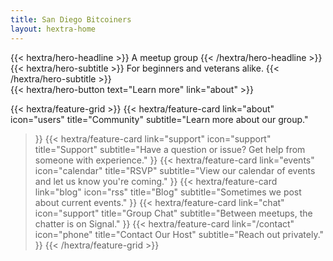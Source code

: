 ```yaml
---
title: San Diego Bitcoiners
layout: hextra-home
---
```

 
<div class="hx-mt-6 hx-mb-6">
{{< hextra/hero-headline >}}
  A meetup group
{{< /hextra/hero-headline >}}
</div>

<div class="hx-mb-12">
{{< hextra/hero-subtitle >}}
  For beginners and veterans alike.
{{< /hextra/hero-subtitle >}}
</div>

<div class="hx-mb-6">
{{< hextra/hero-button text="Learn more" link="about" >}}
</div>

<div class="hx-mt-6"></div>

{{< hextra/feature-grid >}}
  {{< hextra/feature-card
    link="about"
    icon="users"
    title="Community"
    subtitle="Learn more about our group."
  >}}
  {{< hextra/feature-card
    link="support"
    icon="support"
    title="Support"
    subtitle="Have a question or issue? Get help from someone with experience."
  >}}
  {{< hextra/feature-card
    link="events"
    icon="calendar"
    title="RSVP"
    subtitle="View our calendar of events and let us know you're coming."
  >}}
  {{< hextra/feature-card
    link="blog"
    icon="rss"
    title="Blog"
    subtitle="Sometimes we post about current events."
  >}}
  {{< hextra/feature-card
    link="chat"
    icon="support"
    title="Group Chat"
    subtitle="Between meetups, the chatter is on Signal."
  >}}
  {{< hextra/feature-card
    link="/contact"
    icon="phone"
    title="Contact Our Host"
    subtitle="Reach out privately."
  >}}
{{< /hextra/feature-grid >}}
